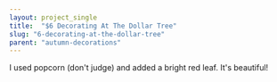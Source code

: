 ```yaml
---
layout: project_single
title:  "$6 Decorating At The Dollar Tree"
slug: "6-decorating-at-the-dollar-tree"
parent: "autumn-decorations"
---
```

I used popcorn (don't judge) and added a bright red leaf. It's beautiful!